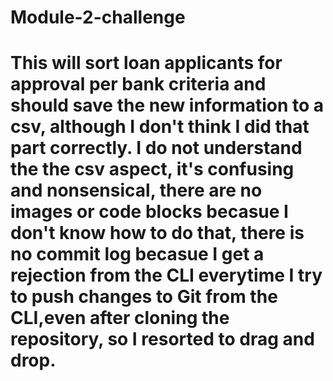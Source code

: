 # Module-2-challenge
# This will sort loan applicants for approval per bank criteria and should save the new information to a csv, although I don't think I did that part correctly. I do not understand the the csv aspect, it's confusing and nonsensical, there are no images or code blocks becasue I don't know how to do that, there is no commit log becasue I get a rejection from the CLI everytime I try to push changes to Git from the CLI,even after cloning the repository, so I resorted to drag and drop.

 
